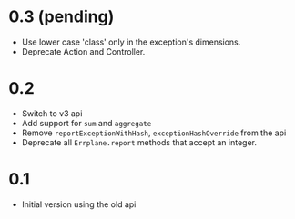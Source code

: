 # 0.3 (pending)

* Use lower case 'class' only in the exception's dimensions.
* Deprecate Action and Controller.

# 0.2

* Switch to v3 api
* Add support for `sum` and `aggregate`
* Remove `reportExceptionWithHash`, `exceptionHashOverride` from the api
* Deprecate all `Errplane.report` methods that accept an integer.

# 0.1

* Initial version using the old api

